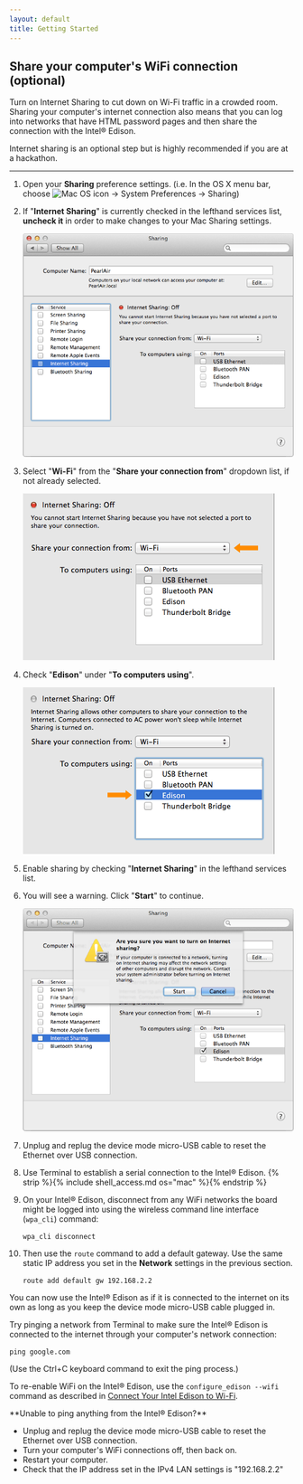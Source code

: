 ```yaml
---
layout: default
title: Getting Started
---
```


## Share your computer's WiFi connection (optional)

Turn on Internet Sharing to cut down on Wi-Fi traffic in a crowded room. Sharing your computer's internet connection also means that you can log into networks that have HTML password pages and then share the connection with the Intel® Edison.

Internet sharing is an optional step but is highly recommended if you are at a hackathon.

---

1. Open your **Sharing** preference settings.
  (i.e. In the OS X menu bar, choose ![Mac OS icon](/img/icons/os_icon_mac.png) → System Preferences → Sharing)

2. If "**Internet Sharing**" is currently checked in the lefthand services list, **uncheck it** in order to make changes to your Mac Sharing settings.

    ![Internet Sharing settings screen with nothing checked](images/sharing_settings-sharing_off.png)

3. Select "**Wi-Fi**" from the "**Share your connection from**" dropdown list, if not already selected.

    !["Wi-Fi" option selected in the ""Share your connection from" dropdown](images/sharing_settings-wifi_selected.png)

4. Check "**Edison**" under "**To computers using**".

    !["To computers using" option selected under "To computers using"](images/sharing_settings-edison_selected.png)

5. Enable sharing by checking "**Internet Sharing**" in the lefthand services list.

6. You will see a warning. Click "**Start**" to continue.

    ![System warning shown before Internet Sharing can be enabled](images/sharing_settings-enable_warning.png)

7. Unplug and replug the device mode micro-USB cable to reset the Ethernet over USB connection.

8. Use Terminal to establish a serial connection to the Intel® Edison. {% strip %}{% include shell_access.md os="mac" %}{% endstrip %}

9. On your Intel® Edison, disconnect from any WiFi networks the board might be logged into using the wireless command line interface (`wpa_cli`) command:

    ```
    wpa_cli disconnect
    ```

10. Then use the `route` command to add a default gateway. Use the same static IP address you set in the **Network** settings in the previous section.

    ```
    route add default gw 192.168.2.2
    ```

<div class="callout done" markdown="1">
You can now use the Intel® Edison as if it is connected to the internet on its own as long as you keep the device mode micro-USB cable plugged in.

Try pinging a network from Terminal to make sure the Intel® Edison is connected to the internet through your computer's network connection:

```
ping google.com
```

(Use the Ctrl+C keyboard command to exit the ping process.)

To re-enable WiFi on the Intel® Edison, use the `configure_edison --wifi` command as described in [Connect Your Intel Edison to Wi-Fi](/docs/connectivity/wifi/connect.html).
</div>

<div class="callout troubleshooting" markdown="1">
**Unable to ping anything from the Intel® Edison?**

* Unplug and replug the device mode micro-USB cable to reset the Ethernet over USB connection.
* Turn your computer's WiFi connections off, then back on.
* Restart your computer.
* Check that the IP address set in the IPv4 LAN settings is "192.168.2.2"
</div>
